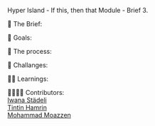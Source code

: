 Hyper Island - If this, then that Module - Brief 3.

📂 The Brief:


🎯 Goals:


🦾 The process:


😬 Challanges:


👨‍🎓 Learnings:


👩‍👩‍👦‍👦 Contributors:<br>
[Iwana Städeli](https://github.com/iwanast)<br> 
[Tintin Hamrin](https://github.com/TintinHamrin)<br>
[Mohammad Moazzen](https://github.com/momoazzen)
